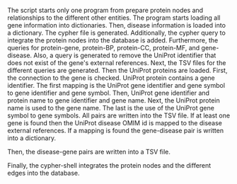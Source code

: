 The script starts only one program from prepare protein nodes and relationships to the different other entities.
The program starts loading all gene information into dictionaries.
Then, disease information is loaded into a dictionary.
The cypher file is generated. Additionally, the cypher query to integrate the protein nodes into the database is added. Furthermore, the queries for protein-gene, protein-BP, protein-CC, protein-MF, and gene-disease. Also, a query is generated to remove the UniProt identifier that does not exist of the gene's external references.
Next, the TSV files for the different queries are generated.
Then the UniProt proteins are loaded.
First, the connection to the gene is checked. UniProt protein contains a gene identifier. The first mapping is the UniProt gene identifier and gene symbol to gene identifier and gene symbol. Then, UniProt gene identifier and protein name to gene identifier and gene name. Next, the UniProt protein name is used to the gene name.  The last is the use of the UniProt gene symbol to gene symbols. All pairs are written into the TSV file.
If at least one gene is found then the UniProt disease OMIM id is mapped to the disease external references. If a mapping is found the gene-disease pair is written into a dictionary.

Then, the disease-gene pairs are written into a TSV file.

Finally, the cypher-shell integrates the protein nodes and the different edges into the database.


